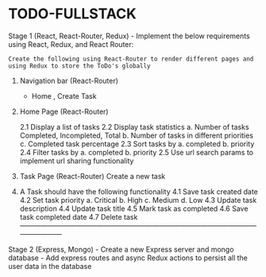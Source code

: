 # TODO-FULLSTACK 

Stage 1 (React, React-Router, Redux)
    - Implement the below requirements using React, Redux, and React Router:

    Create the following using React-Router to render different pages and using Redux to store the ToDo's globally
1. Navigation bar (React-Router)
	- Home , Create Task

2. Home Page (React-Router)

	2.1 Display a list of tasks
	2.2 Display task statistics
                a. Number of tasks Completed, Incompleted, Total
                b. Number of tasks in different priorities
                c. Completed task percentage
	2.3 Sort tasks by 
                a. completed
                b. priority
	2.4 Filter tasks by 
                a. completed
                b. priority
	2.5 Use url search params to implement url sharing functionality

3. Task Page (React-Router)
            Create a new task

4. A Task should have the following functionality
	4.1 Save task created date
        4.2 Set task priority 
		a. Critical
            	b. High
            	c. Medium
            	d. Low
        4.3 Update task description
        4.4 Update task title
        4.5 Mark task as completed
        4.6 Save task completed date
        4.7 Delete task 
————————————————————————————————————————

Stage 2 (Express, Mongo)
    - Create a new Express server and mongo database
    - Add express routes and async Redux actions to persist all the user data in the database